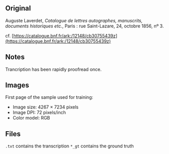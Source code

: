## Original
Auguste Laverdet, _Catalogue de lettres autographes, manuscrits, documents historiques etc._,
Paris : rue Saint-Lazare, 24, octobre 1856, nº 3.

cf. [https://catalogue.bnf.fr/ark:/12148/cb30755439z](https://catalogue.bnf.fr/ark:/12148/cb30755439z)

## Notes
Trancription has been rapidly proofread once.

## Images

First page of the sample used for training:
- Image size: 4267 × 7234 pixels
- Image DPI: 72 pixels/inch
- Color model: RGB

## Files

```.txt``` contains the transcription
```*_gt``` contains the ground truth



